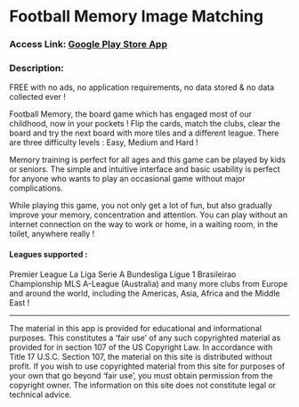 # Football Memory Image Matching

### Access Link: [Google Play Store App](https://play.google.com/store/apps/details?id=com.spopov.footballmemory)

### Description:

FREE with no ads, no application requirements, no data stored & no data collected ever !

Football Memory, the board game which has engaged most of our childhood, now in your pockets ! Flip the cards, match the clubs, clear the board and try the next board with more tiles and a different league. There are three difficulty levels : Easy, Medium and Hard !

Memory training is perfect for all ages and this game can be played by kids or seniors. The simple and intuitive interface and basic usability is perfect for anyone who wants to play an occasional game without major complications.

While playing this game, you not only get a lot of fun, but also gradually improve your memory, concentration and attention. You can play without an internet connection on the way to work or home, in a waiting room, in the toilet, anywhere really !


#### Leagues supported :

Premier League
La Liga
Serie A
Bundesliga
Ligue 1
Brasileirao
Championship
MLS
A-League (Australia)
and many more clubs from Europe and around the world, including the Americas, Asia, Africa and the Middle East !


_________

The material in this app is provided for educational and informational purposes. This constitutes a ‘fair use’ of any such copyrighted material as provided for in section 107 of the US Copyright Law. In accordance with Title 17 U.S.C. Section 107, the material on this site is distributed without profit. If you wish to use copyrighted material from this site for purposes of your own that go beyond ‘fair use’, you must obtain permission from the copyright owner. The information on this site does not constitute legal or technical advice.
